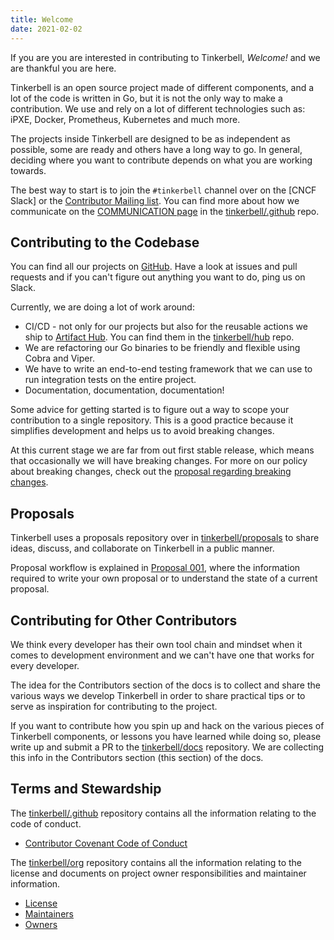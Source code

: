 ```yaml
---
title: Welcome
date: 2021-02-02
---
```


If you are you are interested in contributing to Tinkerbell, _Welcome!_ and we are thankful you are here.

Tinkerbell is an open source project made of different components, and a lot of the code is written in Go, but it is not the only way to make a contribution.
We use and rely on a lot of different technologies such as: iPXE, Docker, Prometheus, Kubernetes and much more.

The projects inside Tinkerbell are designed to be as independent as possible, some are ready and others have a long way to go.
In general, deciding where you want to contribute depends on what you are working towards.

The best way to start is to join the `#tinkerbell` channel over on the [CNCF Slack] or the [Contributor Mailing list].
You can find more about how we communicate on the [COMMUNICATION page] in the [tinkerbell/.github] repo.

## Contributing to the Codebase

You can find all our projects on [GitHub].
Have a look at issues and pull requests and if you can't figure out anything you want to do, ping us on Slack.

Currently, we are doing a lot of work around:

- CI/CD - not only for our projects but also for the reusable actions we ship to [Artifact Hub].
  You can find them in the [tinkerbell/hub] repo.
- We are refactoring our Go binaries to be friendly and flexible using Cobra and Viper.
- We have to write an end-to-end testing framework that we can use to run integration tests on the entire project.
- Documentation, documentation, documentation!

Some advice for getting started is to figure out a way to scope your contribution to a single repository.
This is a good practice because it simplifies development and helps us to avoid breaking changes.

At this current stage we are far from out first stable release, which means that occasionally we will have breaking changes.
For more on our policy about breaking changes, check out the [proposal regarding breaking changes].

## Proposals

Tinkerbell uses a proposals repository over in [tinkerbell/proposals] to share ideas, discuss, and collaborate on Tinkerbell in a public manner.

Proposal workflow is explained in [Proposal 001], where the information required to write your own proposal or to understand the state of a current proposal.

## Contributing for Other Contributors

We think every developer has their own tool chain and mindset when it comes to development environment and we can't have one that works for every developer.

The idea for the Contributors section of the docs is to collect and share the various ways we develop Tinkerbell in order to share practical tips or to serve as inspiration for contributing to the project.

If you want to contribute how you spin up and hack on the various pieces of Tinkerbell components, or lessons you have learned while doing so, please write up and submit a PR to the [tinkerbell/docs] repository.
We are collecting this info in the Contributors section (this section) of the docs.

## Terms and Stewardship

The [tinkerbell/.github] repository contains all the information relating to the code of conduct.

- [Contributor Covenant Code of Conduct]

The [tinkerbell/org] repository contains all the information relating to the license and documents on project owner responsibilities and maintainer information.

- [License]
- [Maintainers]
- [Owners]

[artifact hub]: https://artifacthub.io/packages/search?kind=4
[cncf community slack]: https://slack.cncf.io/
[communication page]: https://github.com/tinkerbell/org/blob/main/COMMUNICATION.md
[contributor covenant code of conduct]: https://github.com/tinkerbell/.github/blob/main/CODE_OF_CONDUCT.md
[contributor mailing list]: https://github.com/tinkerbell/org/blob/main/COMMUNICATION.md#contributors-mailing-list
[github]: https://github.com/tinkerbell
[license]: https://github.com/tinkerbell/org/blob/main/LICENSE
[maintainers]: https://github.com/tinkerbell/org/blob/main/MAINTAINERS.md
[owners]: https://github.com/tinkerbell/org/blob/main/OWNERS.md
[proposal 001]: https://github.com/tinkerbell/proposals/tree/main/proposals/0001
[proposal regarding breaking changes]: https://github.com/tinkerbell/proposals/blob/main/proposals/0011/README.md
[tinkerbell/docs]: https://github.com/tinkerbell/tinkerbell-docs
[tinkerbell/.github]: https://github.com/tinkerbell/.github
[tinkerbell/hub]: https://github.com/tinkerbell/hub
[tinkerbell/org]: https://github.com/tinkerbell/org
[tinkerbell/proposals]: https://github.com/tinkerbell/proposals
